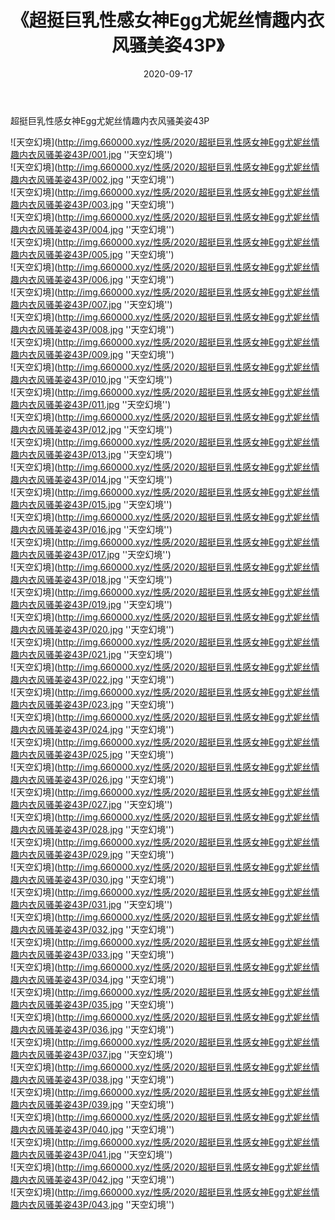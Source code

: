 ﻿---
layout: post
title:  《超挺巨乳性感女神Egg尤妮丝情趣内衣风骚美姿43P》
date:   2020-09-17
img: http://img.660000.xyz/性感/2020/超挺巨乳性感女神Egg尤妮丝情趣内衣风骚美姿43P/000.jpg
categories: [美女, 性感, 泳衣]
---

超挺巨乳性感女神Egg尤妮丝情趣内衣风骚美姿43P



![天空幻境](http://img.660000.xyz/性感/2020/超挺巨乳性感女神Egg尤妮丝情趣内衣风骚美姿43P/001.jpg ''天空幻境'') <br>
![天空幻境](http://img.660000.xyz/性感/2020/超挺巨乳性感女神Egg尤妮丝情趣内衣风骚美姿43P/002.jpg ''天空幻境'') <br>
![天空幻境](http://img.660000.xyz/性感/2020/超挺巨乳性感女神Egg尤妮丝情趣内衣风骚美姿43P/003.jpg ''天空幻境'') <br>
![天空幻境](http://img.660000.xyz/性感/2020/超挺巨乳性感女神Egg尤妮丝情趣内衣风骚美姿43P/004.jpg ''天空幻境'') <br>
![天空幻境](http://img.660000.xyz/性感/2020/超挺巨乳性感女神Egg尤妮丝情趣内衣风骚美姿43P/005.jpg ''天空幻境'') <br>
![天空幻境](http://img.660000.xyz/性感/2020/超挺巨乳性感女神Egg尤妮丝情趣内衣风骚美姿43P/006.jpg ''天空幻境'') <br>
![天空幻境](http://img.660000.xyz/性感/2020/超挺巨乳性感女神Egg尤妮丝情趣内衣风骚美姿43P/007.jpg ''天空幻境'') <br>
![天空幻境](http://img.660000.xyz/性感/2020/超挺巨乳性感女神Egg尤妮丝情趣内衣风骚美姿43P/008.jpg ''天空幻境'') <br>
![天空幻境](http://img.660000.xyz/性感/2020/超挺巨乳性感女神Egg尤妮丝情趣内衣风骚美姿43P/009.jpg ''天空幻境'') <br>
![天空幻境](http://img.660000.xyz/性感/2020/超挺巨乳性感女神Egg尤妮丝情趣内衣风骚美姿43P/010.jpg ''天空幻境'') <br>
![天空幻境](http://img.660000.xyz/性感/2020/超挺巨乳性感女神Egg尤妮丝情趣内衣风骚美姿43P/011.jpg ''天空幻境'') <br>
![天空幻境](http://img.660000.xyz/性感/2020/超挺巨乳性感女神Egg尤妮丝情趣内衣风骚美姿43P/012.jpg ''天空幻境'') <br>
![天空幻境](http://img.660000.xyz/性感/2020/超挺巨乳性感女神Egg尤妮丝情趣内衣风骚美姿43P/013.jpg ''天空幻境'') <br>
![天空幻境](http://img.660000.xyz/性感/2020/超挺巨乳性感女神Egg尤妮丝情趣内衣风骚美姿43P/014.jpg ''天空幻境'') <br>
![天空幻境](http://img.660000.xyz/性感/2020/超挺巨乳性感女神Egg尤妮丝情趣内衣风骚美姿43P/015.jpg ''天空幻境'') <br>
![天空幻境](http://img.660000.xyz/性感/2020/超挺巨乳性感女神Egg尤妮丝情趣内衣风骚美姿43P/016.jpg ''天空幻境'') <br>
![天空幻境](http://img.660000.xyz/性感/2020/超挺巨乳性感女神Egg尤妮丝情趣内衣风骚美姿43P/017.jpg ''天空幻境'') <br>
![天空幻境](http://img.660000.xyz/性感/2020/超挺巨乳性感女神Egg尤妮丝情趣内衣风骚美姿43P/018.jpg ''天空幻境'') <br>
![天空幻境](http://img.660000.xyz/性感/2020/超挺巨乳性感女神Egg尤妮丝情趣内衣风骚美姿43P/019.jpg ''天空幻境'') <br>
![天空幻境](http://img.660000.xyz/性感/2020/超挺巨乳性感女神Egg尤妮丝情趣内衣风骚美姿43P/020.jpg ''天空幻境'') <br>
![天空幻境](http://img.660000.xyz/性感/2020/超挺巨乳性感女神Egg尤妮丝情趣内衣风骚美姿43P/021.jpg ''天空幻境'') <br>
![天空幻境](http://img.660000.xyz/性感/2020/超挺巨乳性感女神Egg尤妮丝情趣内衣风骚美姿43P/022.jpg ''天空幻境'') <br>
![天空幻境](http://img.660000.xyz/性感/2020/超挺巨乳性感女神Egg尤妮丝情趣内衣风骚美姿43P/023.jpg ''天空幻境'') <br>
![天空幻境](http://img.660000.xyz/性感/2020/超挺巨乳性感女神Egg尤妮丝情趣内衣风骚美姿43P/024.jpg ''天空幻境'') <br>
![天空幻境](http://img.660000.xyz/性感/2020/超挺巨乳性感女神Egg尤妮丝情趣内衣风骚美姿43P/025.jpg ''天空幻境'') <br>
![天空幻境](http://img.660000.xyz/性感/2020/超挺巨乳性感女神Egg尤妮丝情趣内衣风骚美姿43P/026.jpg ''天空幻境'') <br>
![天空幻境](http://img.660000.xyz/性感/2020/超挺巨乳性感女神Egg尤妮丝情趣内衣风骚美姿43P/027.jpg ''天空幻境'') <br>
![天空幻境](http://img.660000.xyz/性感/2020/超挺巨乳性感女神Egg尤妮丝情趣内衣风骚美姿43P/028.jpg ''天空幻境'') <br>
![天空幻境](http://img.660000.xyz/性感/2020/超挺巨乳性感女神Egg尤妮丝情趣内衣风骚美姿43P/029.jpg ''天空幻境'') <br>
![天空幻境](http://img.660000.xyz/性感/2020/超挺巨乳性感女神Egg尤妮丝情趣内衣风骚美姿43P/030.jpg ''天空幻境'') <br>
![天空幻境](http://img.660000.xyz/性感/2020/超挺巨乳性感女神Egg尤妮丝情趣内衣风骚美姿43P/031.jpg ''天空幻境'') <br>
![天空幻境](http://img.660000.xyz/性感/2020/超挺巨乳性感女神Egg尤妮丝情趣内衣风骚美姿43P/032.jpg ''天空幻境'') <br>
![天空幻境](http://img.660000.xyz/性感/2020/超挺巨乳性感女神Egg尤妮丝情趣内衣风骚美姿43P/033.jpg ''天空幻境'') <br>
![天空幻境](http://img.660000.xyz/性感/2020/超挺巨乳性感女神Egg尤妮丝情趣内衣风骚美姿43P/034.jpg ''天空幻境'') <br>
![天空幻境](http://img.660000.xyz/性感/2020/超挺巨乳性感女神Egg尤妮丝情趣内衣风骚美姿43P/035.jpg ''天空幻境'') <br>
![天空幻境](http://img.660000.xyz/性感/2020/超挺巨乳性感女神Egg尤妮丝情趣内衣风骚美姿43P/036.jpg ''天空幻境'') <br>
![天空幻境](http://img.660000.xyz/性感/2020/超挺巨乳性感女神Egg尤妮丝情趣内衣风骚美姿43P/037.jpg ''天空幻境'') <br>
![天空幻境](http://img.660000.xyz/性感/2020/超挺巨乳性感女神Egg尤妮丝情趣内衣风骚美姿43P/038.jpg ''天空幻境'') <br>
![天空幻境](http://img.660000.xyz/性感/2020/超挺巨乳性感女神Egg尤妮丝情趣内衣风骚美姿43P/039.jpg ''天空幻境'') <br>
![天空幻境](http://img.660000.xyz/性感/2020/超挺巨乳性感女神Egg尤妮丝情趣内衣风骚美姿43P/040.jpg ''天空幻境'') <br>
![天空幻境](http://img.660000.xyz/性感/2020/超挺巨乳性感女神Egg尤妮丝情趣内衣风骚美姿43P/041.jpg ''天空幻境'') <br>
![天空幻境](http://img.660000.xyz/性感/2020/超挺巨乳性感女神Egg尤妮丝情趣内衣风骚美姿43P/042.jpg ''天空幻境'') <br>
![天空幻境](http://img.660000.xyz/性感/2020/超挺巨乳性感女神Egg尤妮丝情趣内衣风骚美姿43P/043.jpg ''天空幻境'') <br>